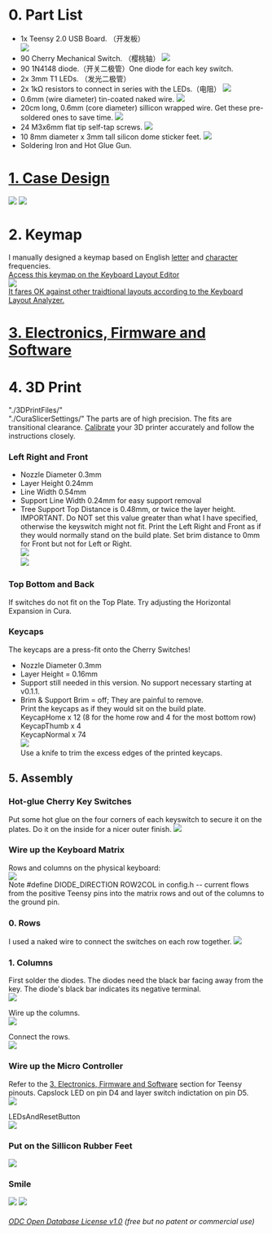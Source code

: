 # 0. Part List  
* 1x Teensy 2.0 USB Board. （开发板）  
![](Teensy2.0.jpg)
* 90 Cherry Mechanical Switch. （樱桃轴）
![](CherryMechanicalSwitch.jpg)
* 90 1N4148 diode.（开关二极管）One diode for each key switch.
* 2x 3mm T1 LEDs. （发光二极管）  
* 2x 1kΩ resistors to connect in series with the LEDs.（电阻）
![](DiodeLEDResistors.jpg)
* 0.6mm (wire diameter) tin-coated naked wire.
![](TinCoatedNakedWire.jpg)
* 20cm long, 0.6mm (core diameter) sillicon wrapped wire. Get these pre-soldered ones to save time.
![](PreSolderedWire.jpg)
* 24 M3x6mm flat tip self-tap screws.
![](M3x6SelfTapScrews.jpg)
* 10 8mm diameter x 3mm tall silicon dome sticker feet.
![](SilliconRubberFeet.jpg)
* Soldering Iron and Hot Glue Gun.

# [1. Case Design](CaseDesign) 
![](Case0.jpg)
![](Case1.jpg)

# 2. Keymap 
I manually designed a keymap based on English [letter](https://norvig.com/mayzner.html) and [character](http://xahlee.info/comp/computer_language_char_distribution.html) frequencies.  
[Access this keymap on the Keyboard Layout Editor](http://www.keyboard-layout-editor.com/#/gists/2fc38dca845ec5f253bac7c052df82da)  
![](KeymapLayer0.jpg)  
[It fares OK against other traidtional layouts according to the Keyboard Layout Analyzer.](http://patorjk.com/keyboard-layout-analyzer/#/load/hqrGn4NG)

# [3. Electronics, Firmware and Software](ElectronicsFirmwareAndSoftware)


# 4. 3D Print 
"./3DPrintFiles/"  
"./CuraSlicerSettings/" 
The parts are of high precision. The fits are transitional clearance. [Calibrate](https://github.com/YangPiCui/3DPrinterCalibrationAndTuning/) your 3D printer accurately and follow the instructions closely. 

### Left Right and Front  
* Nozzle Diameter 0.3mm
* Layer Height 0.24mm
* Line Width 0.54mm
* Support Line Width 0.24mm for easy support removal   
* Tree Support Top Distance is 0.48mm, or twice the layer height. IMPORTANT. Do NOT set this value greater than what I have specified, otherwise the keyswitch might not fit. 
Print the Left Right and Front as if they would normally stand on the build plate. Set brim distance to 0mm for Front but not for Left or Right.  
![](LeftRight0.jpg)  
![](LeftRight1.jpg)  
  
### Top Bottom and Back
If switches do not fit on the Top Plate. Try adjusting the Horizontal Expansion in Cura. 
  
### Keycaps
The keycaps are a press-fit onto the Cherry Switches!  
* Nozzle Diameter 0.3mm
* Layer Height = 0.16mm 
* Support still needed in this version. No support necessary starting at v0.1.1. 
* Brim & Support Brim = off; They are painful to remove.  
Print the keycaps as if they would sit on the build plate.  
KeycapHome x 12 (8 for the home row and 4 for the most bottom row)   
KeycapThumb x 4   
KeycapNormal x 74   
![](Keycap0.jpg)    
Use a knife to trim the excess edges of the printed keycaps.
  
  
## 5. Assembly

### Hot-glue Cherry Key Switches
Put some hot glue on the four corners of each keyswitch to secure it on the plates. Do it on the inside for a nicer outer finish.
![](Hot-glueSwitches.JPG)  

### Wire up the Keyboard Matrix  
Rows and columns on the physical keyboard:  
<img src="./Keymapping.jpg">  
Note #define DIODE_DIRECTION ROW2COL in config.h -- current flows from the positive Teensy pins into the matrix rows and out of the columns to the ground pin.  

### 0. Rows  
I used a naked wire to connect the switches on each row together. 
<img src="./WireUpRows.jpg"> 

### 1. Columns
First solder the diodes. The diodes need the black bar facing away from the key. The diode's black bar indicates its negative terminal.  
<img src="./SolderDiodes.jpg">  
  
Wire up the columns.  
<img src="./WireUpColumns.jpg">  
  
Connect the rows.  
<img src="./ConnectRows.jpg">  

### Wire up the Micro Controller
Refer to the [3. Electronics, Firmware and Software](ElectronicsFirmwareAndSoftware) section for Teensy pinouts.
Capslock LED on pin D4 and layer switch indictation on pin D5.    
<img src="./WireTeensy.jpg">  
  
LEDsAndResetButton  
<img src="./LEDsAndResetButton.jpg">  

### Put on the Sillicon Rubber Feet  
<img src="./PutOnSilliconRubberFeet.jpg">  

### Smile
![](Keyboard0.jpg)
![](Keyboard1.jpg)


###### [ODC Open Database License v1.0](https://choosealicense.com/appendix/)  (free but no patent or commercial use)
